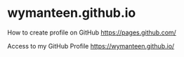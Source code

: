 # wymanteen.github.io

How to create profile on GitHub
https://pages.github.com/

Access to my GitHub Profile
https://wymanteen.github.io/
